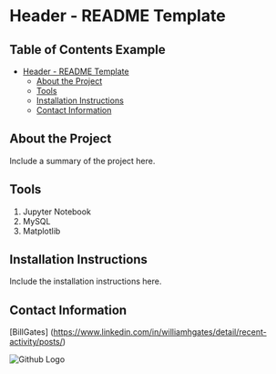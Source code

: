 # Header - README Template
## Table of Contents Example
- [Header - README Template](#header---readme-template)
  - [About the Project](#about-the-project)
  - [Tools](#tools)
  - [Installation Instructions](#installation-instructions)
  - [Contact Information](#contact-information)

<a class="anchor" id="about_the_project"></a>
## About the Project
Include a summary of the project here.
<a class="anchor" id="tools"></a>
## Tools
1. Jupyter Notebook
2. MySQL
3. Matplotlib        

<a class="anchor" id="installation_instructions"></a>      
## Installation Instructions
Include the installation instructions here.

<a class="anchor" id="contact"></a>
## Contact Information
[BillGates] (https://www.linkedin.com/in/williamhgates/detail/recent-activity/posts/)

![Github Logo](https://github.com/fluidicon.png "Github logo - markdown")
